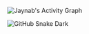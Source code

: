 ![Jaynab's Activity Graph](https://github-readme-activity-graph.vercel.app/graph?username=programmerabi&theme=dracula)


![GitHub Snake Dark](https://github.com/programmerabi/programmerabi/blob/output/github-contribution-grid-snake-dark.svg)


